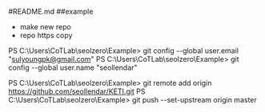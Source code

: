 #README.md
##example

* make new repo
* repo https copy

PS C:\Users\CoTLab\seolzero\Example> git config --global user.email "sulyoungpk@gmail.com"
PS C:\Users\CoTLab\seolzero\Example> git config --global user.name "seollendar"

PS C:\Users\CoTLab\seolzero\Example> git remote add origin https://github.com/seollendar/KETI.git
PS C:\Users\CoTLab\seolzero\Example> git push --set-upstream origin master
